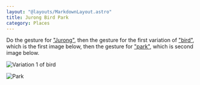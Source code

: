```yaml
---
layout: "@layouts/MarkdownLayout.astro"
title: Jurong Bird Park
category: Places
---
```


Do the gesture for ["Jurong"](./jurong),
then the gesture for the first variation of ["bird"](./bird#variation-1),
which is the first image below,
then the gesture for ["park"](./park),
which is second image below.

![Variation 1 of bird](@signs/bird-variation-1.gif)

![Park](@signs/park.gif)
